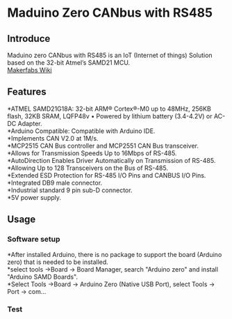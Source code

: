 # Maduino Zero CANbus with RS485
## Introduce


Maduino zero CANbus with RS485 is an IoT (Internet of things) Solution based on the 32-bit Atmel’s SAMD21 MCU.<br>
[Makerfabs Wiki](https://www.makerfabs.com/wiki/index.php?title=Maduino_Zero_Canbus_with_RS485) <br>


## Features


*ATMEL SAMD21G18A: 32-bit ARM® Cortex®-M0 up to 48MHz, 256KB flash, 32KB SRAM, LQFP48v • Powered by lithium battery (3.4-4.2V) or AC-DC Adapter.<br>
*Arduino Compatible: Compatible with Arduino IDE.<br>
*Implements CAN V2.0 at 1M/s.<br>
*MCP2515 CAN Bus controller and MCP2551 CAN Bus transceiver.<br>
*Allows for Transmission Speeds Up to 16Mbps of RS-485.<br>
*AutoDirection Enables Driver Automatically on Transmission of RS-485.<br>
*Allowing Up to 128 Transceivers on the Bus of RS-485.<br>
*Extended ESD Protection for RS-485 I/O Pins and CANBUS I/O Pins.<br>
*Integrated DB9 male connector.<br>
*Industrial standard 9 pin sub-D connector.<br>
*5V power supply.<br>

## Usage


### Software setup

*After installed Arduino, there is no package to support the board (Arduino zero) that is needed to be installed.<br>
*select tools ->Board -> Board Manager, search "Arduino zero" and install "Arduino SAMD Boards".<br>
*Select Tools ->Board -> Arduino Zero (Native USB Port), select Tools -> Port -> com…<br>

### Test




















